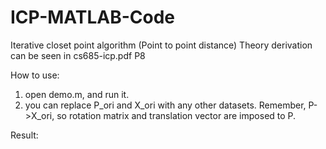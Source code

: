 # ICP-MATLAB-Code
Iterative closet point algorithm (Point to point distance)
Theory derivation can be seen in cs685-icp.pdf P8


How to use:
1. open demo.m, and run it.
2. you can replace P_ori and X_ori with any other datasets.
   Remember, P->X_ori, so rotation matrix and translation vector are imposed to P.



Result:

